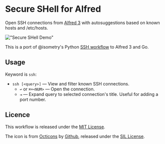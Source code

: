 Secure SHell for Alfred
=======================

Open SSH connections from [Alfred 3][alfredapp] with autosuggestions based on known hosts and /etc/hosts.

!["Secure SHell Demo"][demo]

This is a port of @isometry's Python [SSH workflow][ssh-breathe] to Alfred 3 and Go.

Usage
-----

Keyword is `ssh`:

- `ssh [<query>]` — View and filter known SSH connections.
    - `↩` or `⌘+<NUM>` — Open the connection.
    - `⇥` — Expand query to selected connection's title. Useful for adding a port number.


Licence
-------

This workflow is released under the [MIT License][mit].

The icon is from [Octicons][octicons] by [Github][gh], released under the [SIL License][sil].


[alfredapp]: https://www.alfredapp.com/
[demo]: https://raw.githubusercontent.com/deanishe/alfred-ssh/master/demo.gif
[octicons]: https://octicons.github.com/
[gh]: https://github.com/
[ssh-breathe]: https://github.com/isometry/alfredworkflows/tree/master/net.isometry.alfred.ssh
[mit]: ./LICENCE.txt
[sil]: http://scripts.sil.org/OFL
